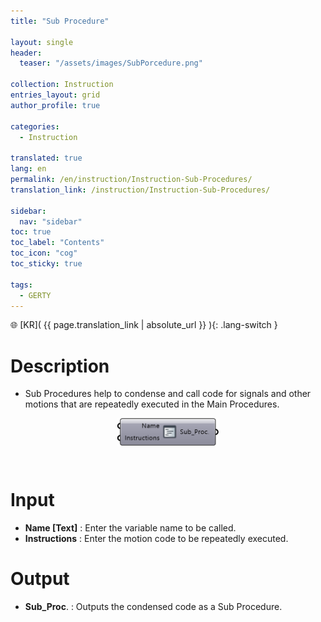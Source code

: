```yaml
---
title: "Sub Procedure"

layout: single
header:
  teaser: "/assets/images/SubPorcedure.png"

collection: Instruction
entries_layout: grid
author_profile: true

categories:
  - Instruction

translated: true
lang: en
permalink: /en/instruction/Instruction-Sub-Procedures/
translation_link: /instruction/Instruction-Sub-Procedures/

sidebar:
  nav: "sidebar"
toc: true
toc_label: "Contents"
toc_icon: "cog"
toc_sticky: true

tags: 
  - GERTY
---
```


🌐 [KR]( {{ page.translation_link | absolute_url }} ){: .lang-switch }

# Description

* Sub Procedures help to condense and call code for signals and other motions that are repeatedly executed in the Main Procedures.

<p align="center">  <img src="/assets/images/SubPorcedure.png" align="center" width="32%"></p>

<br>

# Input

* **Name [Text]** : Enter the variable name to be called.
* **Instructions** : Enter the motion code to be repeatedly executed.

# Output

* **Sub_Proc**. : Outputs the condensed code as a Sub Procedure.
